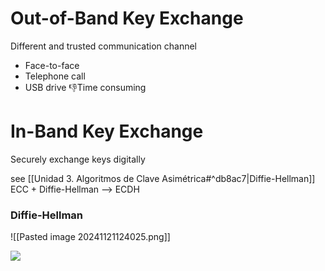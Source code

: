 # Out-of-Band Key Exchange

Different and trusted communication channel
- Face-to-face
- Telephone call
- USB drive
👎Time consuming

# In-Band Key Exchange

Securely exchange keys digitally

see [[Unidad 3. Algoritmos de Clave Asimétrica#^db8ac7|Diffie-Hellman]]
ECC + Diffie-Hellman --> ECDH

### Diffie-Hellman

![[Pasted image 20241121124025.png]]

<img src="https://image1.slideserve.com/2596563/diffie-hellman-example-n.jpg">
